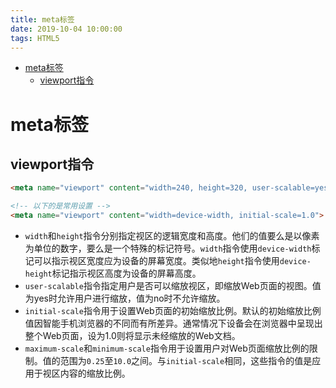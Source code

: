 ```yaml
---
title: meta标签
date: 2019-10-04 10:00:00
tags: HTML5
---
```


<!-- toc orderedList:0 depthFrom:1 depthTo:6 -->

- [meta标签](#meta标签)
  - [viewport指令](#viewport指令)

<!-- tocstop -->

# meta标签

## viewport指令

```html
<meta name="viewport" content="width=240, height=320, user-scalable=yes, initial-scale=2.5, maximum-scale=5.0, minimun-scale=1.0">

<!-- 以下的是常用设置 -->
<meta name="viewport" content="width=device-width, initial-scale=1.0">
```

- `width`和`height`指令分别指定视区的逻辑宽度和高度。他们的值要么是以像素为单位的数字，要么是一个特殊的标记符号。`width`指令使用`device-width`标记可以指示视区宽度应为设备的屏幕宽度。类似地`height`指令使用`device-height`标记指示视区高度为设备的屏幕高度。
- `user-scalable`指令指定用户是否可以缩放视区，即缩放Web页面的视图。值为yes时允许用户进行缩放，值为no时不允许缩放。
- `initial-scale`指令用于设置Web页面的初始缩放比例。默认的初始缩放比例值因智能手机浏览器的不同而有所差异。通常情况下设备会在浏览器中呈现出整个Web页面，设为1.0则将显示未经缩放的Web文档。
- `maximum-scale`和`minimum-scale`指令用于设置用户对Web页面缩放比例的限制。值的范围为`0.25`至`10.0`之间。与`initial-scale`相同，这些指令的值是应用于视区内容的缩放比例。
